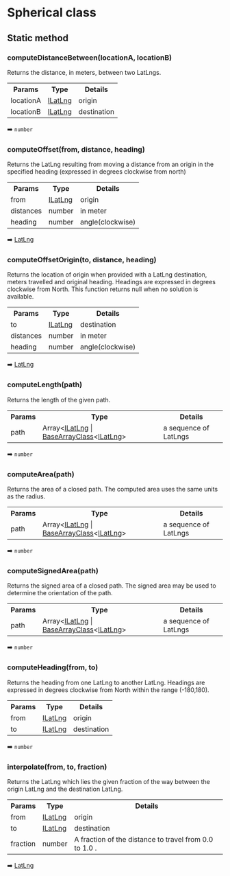 # Spherical class

## Static method

### computeDistanceBetween(locationA, locationB)

Returns the distance, in meters, between two LatLngs.

<table>
<tr>
  <th>Params</th>
  <th>Type</th>
  <th>Details</th>
</tr>
<tr>
  <td>locationA</td>
  <td><a href="../ilatlng/README.md">ILatLng</a></td>
  <td>origin</td>
</tr>
<tr>
  <td>locationB</td>
  <td><a href="../ilatlng/README.md">ILatLng</a></td>
  <td>destination</td>
</tr>
</table>

:arrow_right: `number`


### computeOffset(from, distance, heading)

Returns the LatLng resulting from moving a distance from an origin in the specified heading (expressed in degrees clockwise from north)

<table>
<tr>
  <th>Params</th>
  <th>Type</th>
  <th>Details</th>
</tr>
<tr>
  <td>from</td>
  <td><a href="../ilatlng/README.md">ILatLng</a></td>
  <td>origin</td>
</tr>
<tr>
  <td>distances</td>
  <td>number</td>
  <td>in meter</td>
</tr>
<tr>
  <td>heading</td>
  <td>number</td>
  <td>angle(clockwise)</td>
</tr>
</table>

:arrow_right: <a href="../latlng">LatLng</a>

### computeOffsetOrigin(to, distance, heading)

Returns the location of origin when provided with a LatLng destination, meters travelled and original heading. Headings are expressed in degrees clockwise from North. This function returns null when no solution is available.

<table>
<tr>
  <th>Params</th>
  <th>Type</th>
  <th>Details</th>
</tr>
<tr>
  <td>to</td>
  <td><a href="../ilatlng/README.md">ILatLng</a></td>
  <td>destination</td>
</tr>
<tr>
  <td>distances</td>
  <td>number</td>
  <td>in meter</td>
</tr>
<tr>
  <td>heading</td>
  <td>number</td>
  <td>angle(clockwise)</td>
</tr>
</table>

:arrow_right: <a href="../latlng">LatLng</a>


### computeLength(path)

Returns the length of the given path.

<table>
<tr>
  <th>Params</th>
  <th>Type</th>
  <th>Details</th>
</tr>
<tr>
  <td>path</td>
  <td>Array&lt;<a href="../ilatlng/README.md">ILatLng</a> | <a href="../basearrayclass/README.md">BaseArrayClass</a>&lt;<a href="../ilatlng/README.md">ILatLng</a>&gt;</td>
  <td>a sequence of LatLngs</td>
</tr>
</table>

:arrow_right: `number`


### computeArea(path)

Returns the area of a closed path. The computed area uses the same units as the radius.

<table>
<tr>
  <th>Params</th>
  <th>Type</th>
  <th>Details</th>
</tr>
<tr>
  <td>path</td>
  <td>Array&lt;<a href="../ilatlng/README.md">ILatLng</a> | <a href="../basearrayclass/README.md">BaseArrayClass</a>&lt;<a href="../ilatlng/README.md">ILatLng</a>&gt;</td>
  <td>a sequence of LatLngs</td>
</tr>
</table>

:arrow_right: `number`



### computeSignedArea(path)

Returns the signed area of a closed path. The signed area may be used to determine the orientation of the path.

<table>
<tr>
  <th>Params</th>
  <th>Type</th>
  <th>Details</th>
</tr>
<tr>
  <td>path</td>
  <td>Array&lt;<a href="../ilatlng/README.md">ILatLng</a> | <a href="../basearrayclass/README.md">BaseArrayClass</a>&lt;<a href="../ilatlng/README.md">ILatLng</a>&gt;</td>
  <td>a sequence of LatLngs</td>
</tr>
</table>

:arrow_right: `number`



### computeHeading(from, to)

Returns the heading from one LatLng to another LatLng. Headings are expressed in degrees clockwise from North within the range (-180,180).

<table>
<tr>
  <th>Params</th>
  <th>Type</th>
  <th>Details</th>
</tr>
<tr>
  <td>from</td>
  <td><a href="../ilatlng/README.md">ILatLng</a></td>
  <td>origin</td>
</tr>
<tr>
  <td>to</td>
  <td><a href="../ilatlng/README.md">ILatLng</a></td>
  <td>destination</td>
</tr>
</table>

:arrow_right: `number`



### interpolate(from, to, fraction)

Returns the LatLng which lies the given fraction of the way between the origin LatLng and the destination LatLng.

<table>
<tr>
  <th>Params</th>
  <th>Type</th>
  <th>Details</th>
</tr>
<tr>
  <td>from</td>
  <td><a href="../ilatlng/README.md">ILatLng</a></td>
  <td>origin</td>
</tr>
<tr>
  <td>to</td>
  <td><a href="../ilatlng/README.md">ILatLng</a></td>
  <td>destination</td>
</tr>
<tr>
  <td>fraction</td>
  <td>number</td>
  <td>A fraction of the distance to travel from 0.0 to 1.0 .</td>
</tr>
</table>

:arrow_right: <a href="../latlng">LatLng</a>
